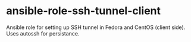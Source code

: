 # ansible-role-ssh-tunnel-client

Ansible role for setting up SSH tunnel in Fedora and CentOS (client side). Uses autossh for persistance.
